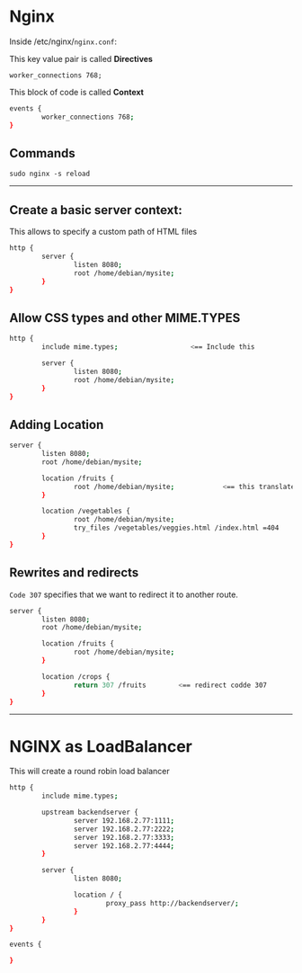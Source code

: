 # Nginx


Inside /etc/nginx/`nginx.conf`:

This key value pair is called **Directives**

`worker_connections 768;`

This block of code is called **Context**

```bash
events {
        worker_connections 768;
}
```

## Commands

`sudo nginx -s reload`

<hr>

## Create a basic server context:

This allows to specify a custom path of HTML files

```bash
http {
        server {
                listen 8080;
                root /home/debian/mysite;
        }
}
```

## Allow CSS types and other MIME.TYPES

```bash
http {
        include mime.types;                  <== Include this

        server {
                listen 8080;
                root /home/debian/mysite;
        }
}
```

## Adding Location

```bash
server {
        listen 8080;
        root /home/debian/mysite;

        location /fruits {
                root /home/debian/mysite;            <== this translates to /home/debian/mysite/fruits/index.html
        }

        location /vegetables {
                root /home/debian/mysite;
                try_files /vegetables/veggies.html /index.html =404     <== Try looking for veggies.html. If not, redirect to main index.html. Else throw 404 error.
        }
}

```


## Rewrites and redirects

`Code 307` specifies that we want to redirect it to another route.

```bash
server {
        listen 8080;
        root /home/debian/mysite;

        location /fruits {
                root /home/debian/mysite; 
        }

        location /crops {
                return 307 /fruits        <== redirect codde 307
        }
}

```
<hr>

# NGINX as LoadBalancer

This will create a round robin load balancer

```bash
http {
        include mime.types;

        upstream backendserver {                                        <== You can use any name but remember it. Name should be used in "proxy_pass" directive
                server 192.168.2.77:1111;                                <== Specify all ports here
                server 192.168.2.77:2222;
                server 192.168.2.77:3333;
                server 192.168.2.77:4444;
        }

        server {
                listen 8080;

                location / {
                        proxy_pass http://backendserver/;                <== Declare "proxy_pass" here and follow the syntax.
                }
        }
}

events {

}
```


